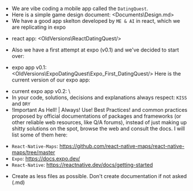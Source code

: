 * We are vibe coding a mobile app called the `DatingQuest`.
* Here is a simple game design document: <Documents\Design.md>
* We have a good app skelton developed by `ME & AI` in react, which we are replicating in expo
 - react app:  <OldVersions\ReactDatingQuest/>
* Also we have a first attempt at expo (v0.1) and we've decided to start over:
 - expo app v0.1: <OldVersions\ExpoDatingQuest\Expo_First_DatingQuest/>
Here is the current version of our expo app:
* current expo app v0.2: <ExpoDatingQuest/>
\
* In your code, solutions, decisions and explanations always respect: `KISS` and `DRY`
* !Important As Hell! | Always! Use! Best Practices! and common practices proposed by official documentations of packages and frameworks (or other reliable web resources, like Q/A forums), instead of just making up shitty solutions on the spot, browse the web and consult the docs. I will list some of them here:
 - `React-Native-Maps`: https://github.com/react-native-maps/react-native-maps/tree/master
 - `Expo`: https://docs.expo.dev/
 - `React-Native`: https://reactnative.dev/docs/getting-started 
* Create as less files as possible. Don't create documentation if not asked (.md)